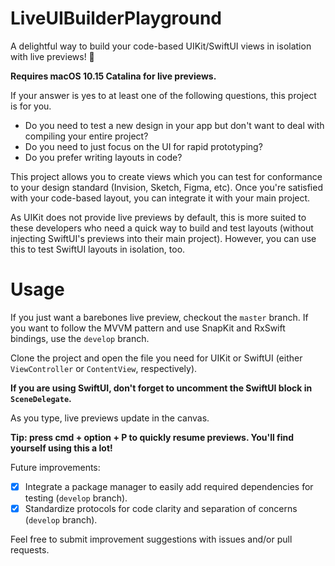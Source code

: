 # LiveUIBuilderPlayground
A delightful way to build your code-based UIKit/SwiftUI views in isolation with live previews!  🎉

**Requires macOS 10.15 Catalina for live previews.**

If your answer is yes to at least one of the following questions, this project is for you.

- Do you need to test a new design in your app but don't want to deal with compiling your entire project?
- Do you need to just focus on the UI for rapid prototyping?
- Do you prefer writing layouts in code?

This project allows you to create views which you can test for conformance to your design standard (Invision, Sketch, Figma, etc). Once you're satisfied with your code-based layout, you can integrate it with your main project.

As UIKit does not provide live previews by default, this is more suited to these developers who need a quick way to build and test layouts (without injecting SwiftUI's previews into their main project). However, you can use this to test SwiftUI layouts in isolation, too.

# Usage

If you just want a barebones live preview, checkout the `master` branch. 
If you want to follow the MVVM pattern and use SnapKit and RxSwift bindings, use the `develop` branch.

Clone the project and open the file you need for UIKit or SwiftUI (either `ViewController` or `ContentView`, respectively). 

**If you are using SwiftUI, don't forget to uncomment the SwiftUI block in `SceneDelegate`.**

As you type, live previews update in the canvas. 

**Tip: press cmd + option + P to quickly resume previews. You'll find yourself using this a lot!**

Future improvements:

- [x] Integrate a package manager to easily add required dependencies for testing (`develop` branch).
- [x] Standardize protocols for code clarity and separation of concerns (`develop` branch).

Feel free to submit improvement suggestions with issues and/or pull requests.
